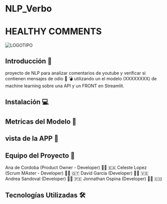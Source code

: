 # NLP_Verbo
# HEALTHY COMMENTS
![LOGOTIPO](/images/healthy_comments.png "powered by DeepIA Tech")

## Introducción 🔮

proyecto de NLP para analizar comentarios de youtube y verificar si contienen mensajes de odio 📡 💣 utilizando un el modelo (XXXXXXXX) de machine learning sobre una API y un FRONT en Streamlit.

## Instalación  💻 


## Metricas del Modelo 👾


## vista de la APP 📲

## Equipo del Proyecto 🤖

Ana de Cordoba (Product Owner - Developer) 👩‍💻 🇪🇦
Celeste Lopez (Scrum MAster - Developer) 👩‍💻 🇬🇹
David García (Developer) 👨‍💻 🇻🇪
Andrea Sandoval (Developer) 👩‍💻 🇵🇪
Jonnathan Ospina (Developer) 👨‍💻 🇨🇴


## Tecnologías Utilizadas 🛠

